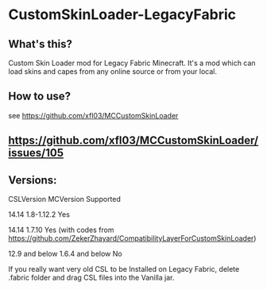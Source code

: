 # CustomSkinLoader-LegacyFabric
## What's this?  
Custom Skin Loader mod for Legacy Fabric Minecraft.
It's a mod which can load skins and capes from any online source or from your local.

## How to use?
see https://github.com/xfl03/MCCustomSkinLoader

## https://github.com/xfl03/MCCustomSkinLoader/issues/105

## Versions: 

CSLVersion MCVersion Supported

14.14 1.8-1.12.2  Yes

14.14 1.7.10      Yes
  (with codes from https://github.com/ZekerZhayard/CompatibilityLayerForCustomSkinLoader)

12.9 and below  1.6.4 and below No

If you really want very old CSL to be Installed on Legacy Fabric, delete .fabric folder and drag CSL files into the Vanilla jar.

